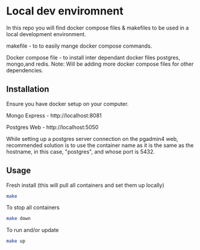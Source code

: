 # Local dev enviromnent

In this repo you will find docker compose files & makefiles to be used in a local development environment.

makefile - to to easily mange docker compose commands.

Docker compose file - to install inter dependant docker files postgres, mongo,and redis. 
Note: Will be adding more docker compose files for other dependencies.

## Installation

Ensure you have docker setup on your computer.

Mongo Express - http://localhost:8081

Postgres Web - http://localhost:5050

While setting up a postgres server connection on the pgadmin4 web, recommended solution is to use the container name as it is the same as the hostname, in this case, "postgres", and whose port is 5432.

## Usage

Fresh install (this will pull all containers and set them up locally)
```bash
make
```

To stop all containers
```bash
make down
```

To run and/or update

```bash
make up
```

